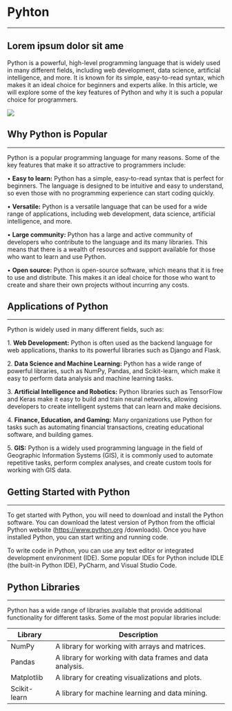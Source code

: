# Pyhton
------------------------------------------------------------------------
Lorem ipsum dolor sit ame
------------------------------------------------------------------------

Python is a powerful, high-level programming language that is widely used in many different fields,
including web development, data science, artificial intelligence, and more. It is known for its simple,
easy-to-read syntax, which makes it an ideal choice for beginners and experts alike. In this article,
we will explore some of the key features of Python and why it is such a popular choice for
programmers.

![](images/Screenshot%202024-01-08%20at%2000.28.13.png)

						

## **Why Python is Popular**	

------------------------------------------------------------------------

Python is a popular programming language for many reasons. Some of the key features that make
it so attractive to programmers include:
					

• **Easy to learn:** Python has a simple, easy-to-read syntax that is perfect for beginners. The
language is designed to be intuitive and easy to understand, so even those with no
programming experience can start coding quickly.					

• **Versatile:** Python is a versatile language that can be used for a wide range of applications,
including web development, data science, artificial intelligence, and more.						

• **Large community:** Python has a large and active community of developers who contribute to
the language and its many libraries. This means that there is a wealth of resources and support
available for those who want to learn and use Python.						

• **Open source:** Python is open-source software, which means that it is free to use and
distribute. This makes it an ideal choice for those who want to create and share their own
projects without incurring any costs.
						

## **Applications of Python**

------------------------------------------------------------------------

Python is widely used in many different fields, such as:
					

1\. **Web Development:** Python is often used as the backend language for web applications,
thanks to its powerful libraries such as Django and Flask.					

2\. **Data Science and Machine Learning:** Python has a wide range of powerful libraries, such as
NumPy, Pandas, and Scikit-learn, which make it easy to perform data analysis and machine
learning tasks.						

3\. **Artificial Intelligence and Robotics:** Python libraries such as TensorFlow and Keras make it
easy to build and train neural networks, allowing developers to create intelligent systems that
can learn and make decisions.

4\. **Finance, Education, and Gaming:** Many organizations use Python for tasks such as
automating financial transactions, creating educational software, and building games.				

5\. **GIS:** Python is a widely used programming language in the field of Geographic Information
Systems (GIS), it is commonly used to automate repetitive tasks, perform complex analyses,
and create custom tools for working with GIS data.
						

## **Getting Started with Python**

------------------------------------------------------------------------

To get started with Python, you will need to download and install the Python software. You can
download the latest version of Python from the official Python website (<https://www.python.org>
/downloads). Once you have installed Python, you can start writing and running code.						

To write code in Python, you can use any text editor or integrated development environment (IDE).
Some popular IDEs for Python include IDLE (the built-in Python IDE), PyCharm, and Visual Studio
Code.

## **Python Libraries**

------------------------------------------------------------------------

Python has a wide range of libraries available that provide additional functionality for different
tasks. Some of the most popular libraries include:

| Library      | Description                                               |
|--------------|-----------------------------------------------------------|
| NumPy        | A library for working with arrays and matrices.           |
| Pandas       | A library for working with data frames and data analysis. |
| Matplotlib   | A library for creating visualizations and plots.          |
| Scikit-learn | A library for machine learning and data mining.           |

					

				

			

		

	

					

				

			

		

	

					

				

			

		

	

					

				

			

		

	

					

				

			

		

	

					

				

			

		

	

					

				

			

		

	
